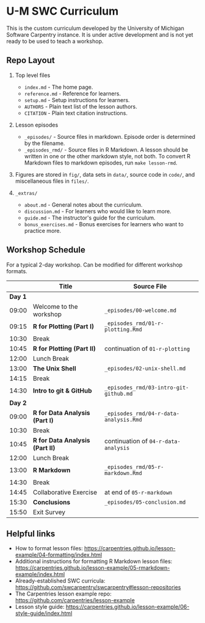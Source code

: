 # U-M SWC Curriculum

This is the custom curriculum developed by the University of Michigan Software Carpentry instance.
It is under active development and is not yet ready to be used to teach a workshop.

## Repo Layout

1. Top level files

    - `index.md` - The home page.
    - `reference.md` - Reference for learners.
    - `setup.md` - Setup instructions for learners.
    - `AUTHORS` - Plain text list of the lesson authors.
    - `CITATION` - Plain text citation instructions.

1. Lesson episodes

    - `_episodes/` - Source files in markdown. Episode order is determined by the filename.
    - `_episodes_rmd/` - Source files in R Markdown. A lesson should be written in one or the other markdown style, not both. To convert R Markdown files to markdown episodes, run `make lesson-rmd`.

1. Figures are stored in `fig/`, data sets in `data/`, source code in `code/`, and miscellaneous files in `files/`.

1. `_extras/`

    - `about.md` - General notes about the curriculum.
    - `discussion.md` - For learners who would like to learn more.
    - `guide.md` - The instructor's guide for the curriculum.
    - `bonus_exercises.md` - Bonus exercises for learners who want to practice more.

## Workshop Schedule

For a typical 2-day workshop. Can be modified for different workshop formats.

|   | Title | Source File |
|---|-------|-------------|
| **Day 1** |   |
| 09:00 | Welcome to the workshop | `_episodes/00-welcome.md` |
| 09:15 | **R for Plotting (Part I)** | `_episodes_rmd/01-r-plotting.Rmd` |
| 10:30 | Break |  |
| 10:45 | **R for Plotting (Part II)** | continuation of `01-r-plotting` |
| 12:00 | Lunch Break |  |
| 13:00 | **The Unix Shell** | `_episodes/02-unix-shell.md` |
| 14:15 | Break |  |
| 14:30 | **Intro to git & GitHub** | `_episodes_rmd/03-intro-git-github.md` |
| **Day 2** |   |
| 09:00 | **R for Data Analysis (Part I)** | `_episodes_rmd/04-r-data-analysis.Rmd` |
| 10:30 | Break |  |
| 10:45 | **R for Data Analysis (Part II)** | continuation of `04-r-data-analysis` |
| 12:00 | Lunch Break |  |
| 13:00 | **R Markdown** | `_episodes_rmd/05-r-markdown.Rmd` |
| 14:30 | Break |  |
| 14:45 | Collaborative Exercise | at end of `05-r-markdown` |
| 15:30 | **Conclusions** |  `_episodes/05-conclusion.md` |
| 15:50 | Exit Survey |   |

## Helpful links

- How to format lesson files: https://carpentries.github.io/lesson-example/04-formatting/index.html
- Additional instructions for formatting R Markdown lesson files: https://carpentries.github.io/lesson-example/05-rmarkdown-example/index.html
- Already-established SWC curricula: https://github.com/swcarpentry/swcarpentry#lesson-repositories
- The Carpentries lesson example repo: https://github.com/carpentries/lesson-example
- Lesson style guide: https://carpentries.github.io/lesson-example/06-style-guide/index.html
